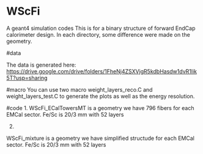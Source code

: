 # WScFi
A geant4 simulation codes
This is for a binary structure of forward EndCap calorimeter design. In each directory, some difference were made on the geometry.


#data

The data is generated here:
https://drive.google.com/drive/folders/1FheNj4ZSXVjgR5kdbHasdw1dvR1lik5T?usp=sharing


#macro
You can use two macro weight_layers_reco.C and weight_layers_test.C to generate the plots as well as the energy resolution.


#code
1.
 WScFi_ECalTowersMT is a geometry we have 796 fibers for each EMCal sector. Fe/Sc is 20/3 mm with 52 layers

2.
 WScFi_mixture is a geometry we have simplified structude for each EMCal sector. Fe/Sc is 20/3 mm with 52 layers

